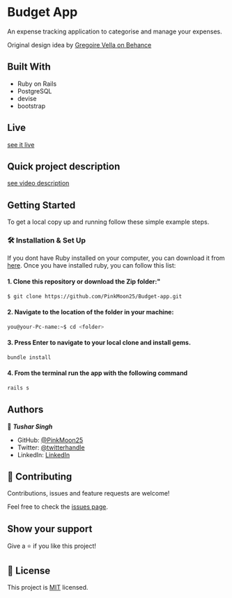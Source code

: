 # Budget App 

An expense tracking application to categorise and manage your expenses.

Original design idea by [Gregoire Vella on Behance](https://www.behance.net/gregoirevella)

## Built With

- Ruby on Rails
- PostgreSQL
- devise
- bootstrap

## Live 

 [see it live](https://agile-dawn-59030.herokuapp.com/)

## Quick project description
 [see video description](https://www.loom.com/share/8ce4e98cd64349ebb1ed6be807b896eb)

## Getting Started

To get a local copy up and running follow these simple example steps.

### 🛠 Installation & Set Up

If you dont have Ruby installed on your computer, you can download it from [here](https://www.ruby-lang.org/en/downloads/).
Once you have installed ruby, you can follow this list:

#### 1. Clone this repository or download the Zip folder:"

```bash command
$ git clone https://github.com/PinkMoon25/Budget-app.git
```
#### 2. Navigate to the location of the folder in your machine:
```bash command
you@your-Pc-name:~$ cd <folder>
```
#### 3. Press Enter to navigate to your local clone and install gems.

```bash command
bundle install
```

#### 4. From the terminal run the app with the following command
```bash command
rails s
```

## Authors

👤 ***Tushar Singh***

- GitHub: [@PinkMoon25](https://github.com/PinkMoon25/)
- Twitter: [@twitterhandle](https://twitter.com/TusharS90674484)
- LinkedIn: [LinkedIn](https://www.linkedin.com/in/meet-tushar-singh/)


## 🤝 Contributing

Contributions, issues and feature requests are welcome!

Feel free to check the [issues page](https://github.com/PinkMoon25/Budget-app/issues).

## Show your support

Give a ⭐️ if you like this project!

## 📝 License

This project is [MIT](./LICENSE) licensed.